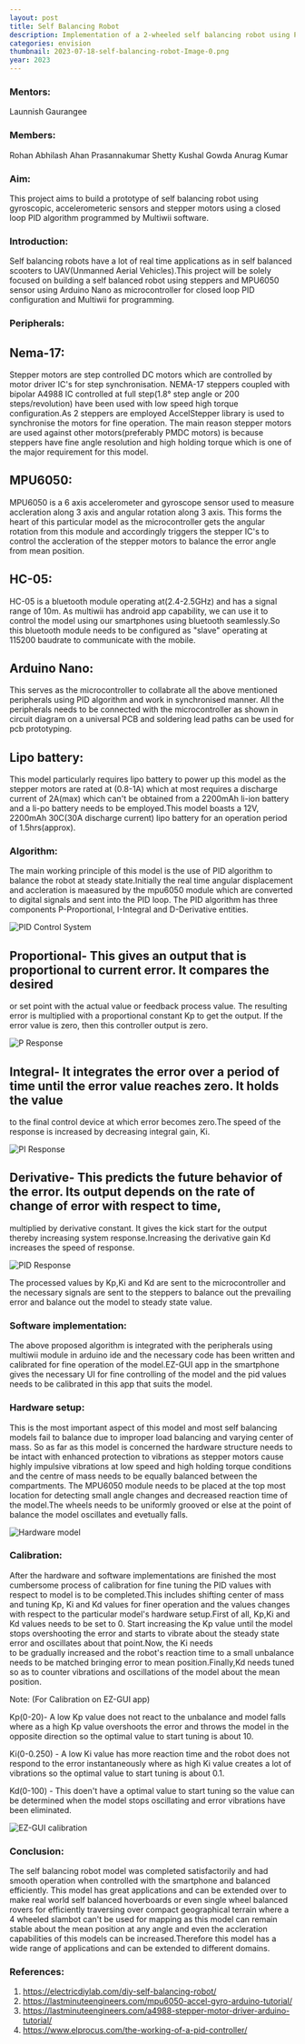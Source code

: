 ```yaml
---
layout: post
title: Self Balancing Robot
description: Implementation of a 2-wheeled self balancing robot using PID-algorithm
categories: envision
thumbnail: 2023-07-18-self-balancing-robot-Image-0.png
year: 2023
---
```


### Mentors:

   Launnish
   Gaurangee 

### Members:

  Rohan Abhilash
  Ahan Prasannakumar Shetty
  Kushal Gowda
  Anurag Kumar

### Aim:
 This project aims to build a prototype of self balancing robot using gyroscopic, accelerometeric 
 sensors and stepper motors using a closed loop PID algorithm programmed by Multiwii software. 
  


### Introduction:
 Self balancing robots have a lot of real time applications as in self balanced scooters 
 to UAV(Unmanned Aerial Vehicles).This project will be solely focused on building a self 
 balanced robot using steppers and MPU6050 sensor using Arduino Nano as microcontroller
 for closed loop PID configuration and Multiwii for programming. 

### Peripherals:
 
## Nema-17:
 Stepper motors are step controlled DC motors which are controlled by motor driver IC's for step synchronisation.
 NEMA-17 steppers coupled with bipolar A4988 IC controlled at full step(1.8° step angle or 200 steps/revolution) have 
 been used with low speed high torque configuration.As 2 steppers are employed AccelStepper library is used to 
 synchronise the motors for fine operation. The main reason stepper motors are used against other motors(preferably PMDC motors)
 is because steppers have fine angle resolution and high holding torque which is one of the major requirement for this model.

## MPU6050:
 MPU6050 is a 6 axis accelerometer and gyroscope sensor used to measure accleration along 3 axis and angular rotation along 3 axis.
 This forms the heart of this particular model as the microcontroller gets the angular rotation from this module and accordingly 
 triggers the stepper IC's to control the accleration of the stepper motors to balance the error angle from mean position.
 
## HC-05:
 HC-05 is a bluetooth module operating at(2.4-2.5GHz) and has a signal range of 10m. As multiwii has android app capability,
 we can use it to control the model using our smartphones using bluetooth seamlessly.So this bluetooth module needs to be 
 configured as "slave" operating at 115200 baudrate to communicate with the mobile.

## Arduino Nano:
 This serves as the microcontroller to collabrate all the above mentioned peripherals using PID algorithm and work in synchronised manner.
 All the peripherals needs to be connected with the microcontroller as shown in circuit diagram on a universal PCB
 and soldering lead paths can be used for pcb prototyping.
 
## Lipo battery:
 This model particularly requires lipo battery to power up this model as the stepper motors are rated at (0.8-1A) which
 at most requires a discharge current of 2A(max) which can't be obtained from a 2200mAh li-ion battery and a li-po battery needs
 to be employed.This model boasts a 12V, 2200mAh 30C(30A discharge current) lipo battery for an operation period of 1.5hrs(approx).
 
### Algorithm:
 
 The main working principle of this model is the use of PID algorithm to balance the robot at steady state.Initially the real time 
 angular displacement and accleration is maeasured by the mpu6050 module which are converted to digital signals and sent into the PID loop.
 The PID algorithm has three components P-Proportional, I-Integral and D-Derivative entities.

![PID Control System](/virtual-expo/assets/img/envision/diode/self-balancing-robot/Image-1.png)

## Proportional- This gives an output that is proportional to current error. It compares the desired 
 or set point with the actual value or feedback process value. The resulting error is multiplied with a 
 proportional constant Kp to get the output. If the error value is zero, then this controller output is zero. 
 
![P Response](/virtual-expo/assets/img/envision/diode/self-balancing-robot/Image-2.jpg)
 
## Integral- It integrates the error over a period of time until the error value reaches zero. It holds the value 
 to the final control device at which error becomes zero.The speed of the response is increased by decreasing integral gain, Ki.

![PI Response](/virtual-expo/assets/img/envision/diode/self-balancing-robot/Image-3.jpg)
 
## Derivative- This predicts the future behavior of the error. Its output depends on the rate of change of error with respect to time, 
 multiplied by derivative constant. It gives the kick start for the output thereby increasing system response.Increasing the derivative 
 gain Kd increases the speed of response.

![PID Response](/virtual-expo/assets/img/envision/diode/self-balancing-robot/Image-4.jpg)
 
 The processed values by Kp,Ki and Kd are sent to the microcontroller and the necessary signals are sent to the steppers to balance out the 
 prevailing error and balance out the model to steady state value.

### Software implementation:
 
 The above proposed algorithm is integrated with the peripherals using multiwii module in arduino ide and the necessary code has been 
 written and calibrated for fine operation of the model.EZ-GUI app in the smartphone gives the necessary UI for fine controlling of
 the model and the pid values needs to be calibrated in this app that suits the model.
 
### Hardware setup:
 
 This is the most important aspect of this model and most self balancing models fail to balance due to improper load balancing 
 and varying center of mass. So as far as this model is concerned the hardware structure needs to be intact with enhanced protection to
 vibrations as stepper motors cause highly impulsive vibrations at low speed and high holding torque conditions and the centre of mass needs to be 
 equally balanced between the compartments. The MPU6050 module needs to be placed at the top most location for detecting small angle changes 
 and decreased reaction time of the model.The wheels needs to be uniformly grooved or else at the point of balance the model oscillates and 
 evetually falls. 

![Hardware model](/virtual-expo/assets/img/envision/diode/self-balancing-robot/Image-5.png)
 
### Calibration:
 After the hardware and software implementations are finished the most cumbersome process of calibration for fine tuning the PID values 
 with respect to model is to be completed.This includes shifting center of mass and tuning Kp, Ki and Kd values for finer operation and the values 
 changes with respect to the particular model's hardware setup.First of all, Kp,Ki and Kd values needs to be set to 0. Start increasing the Kp value
 until the model stops overshooting the error and starts to vibrate about the steady state error and oscillates about that point.Now, the Ki needs  
 to be gradually increased and the robot's reaction time to a small unbalance needs to be matched bringing error to mean position.Finally,Kd needs 
 tuned so as to counter vibrations and oscillations of the model about the mean position.
 
 Note: (For Calibration on EZ-GUI app)
 
 Kp(0-20)- A low Kp value does not react to the unbalance and model falls where as a high Kp value overshoots the error and throws the model in the opposite direction
 so the optimal value to start tuning is about 10.
 
 Ki(0-0.250) - A low Ki value has more reaction time and the robot does not respond to the error instantaneously where as high Ki value creates a lot of vibrations 
 so the optimal value to start tuning is about 0.1.
 
 Kd(0-100) - This doen't have a optimal value to start tuning so the value can be determined when the model stops oscillating and error vibrations 
 have been eliminated.
  
![EZ-GUI calibration](/virtual-expo/assets/img/envision/diode/self-balancing-robot/Image-6.jpg)

### Conclusion:
  
 The self balancing robot model was completed satisfactorily and had smooth operation when controlled with the smartphone and balanced efficiently.
 This model has great applications and can be extended over to make real world self balanced hoverboards or even single wheel balanced rovers for 
 efficiently traversing over compact geographical terrain where a 4 wheeled slambot can't be used for mapping as this model can remain stable 
 about the mean position at any angle and even the accleration capabilities of this models can be increased.Therefore this model has a wide range
 of applications and can be extended to different domains. 

### References:

1. https://electricdiylab.com/diy-self-balancing-robot/
2. https://lastminuteengineers.com/mpu6050-accel-gyro-arduino-tutorial/
3. https://lastminuteengineers.com/a4988-stepper-motor-driver-arduino-tutorial/
4. https://www.elprocus.com/the-working-of-a-pid-controller/
